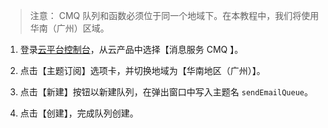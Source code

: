 

> 注意：
> CMQ 队列和函数必须位于同一个地域下。在本教程中，我们将使用华南（广州）区域。


1. 登录[云平台控制台](http://console.tcecqpoc.fsphere.cn/mq/topic)，从云产品中选择【消息服务 CMQ 】。

2. 点击【主题订阅】选项卡，并切换地域为【华南地区（广州）】。

3. 点击【新建】按钮以新建队列，在弹出窗口中写入主题名 `sendEmailQueue`。

4. 点击【创建】，完成队列创建。